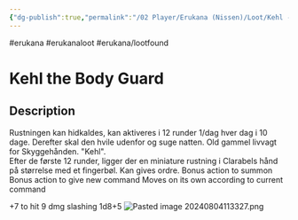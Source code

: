 ```yaml
---
{"dg-publish":true,"permalink":"/02 Player/Erukana (Nissen)/Loot/Kehl - golden armor/","tags":["erukana","erukanaloot","erukana/lootfound"]}
---
```



#erukana #erukanaloot #erukana/lootfound 

# Kehl the Body Guard

## Description
Rustningen kan hidkaldes, kan aktiveres i 12 runder 1/dag hver dag i 10 dage. 
Derefter skal den hvile udenfor og suge natten. 
Old gammel livvagt for Skyggehånden. "Kehl".  
Efter de første 12 runder, ligger der en miniature rustning i Clarabels hånd på størrelse med et fingerbøl. 
Kan gives ordre. 
Bonus action to summon 
Bonus action to give new command 
Moves on its own according to current command 

+7 to hit 9 dmg slashing  1d8+5 
![Pasted image 20240804113327.png](/img/user/10%20Attachments/Pasted%20image%2020240804113327.png)